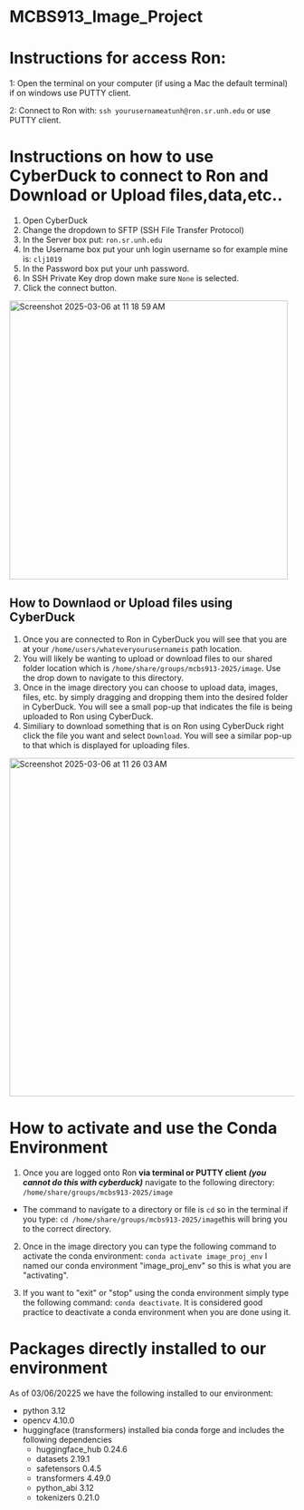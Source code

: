 # MCBS913_Image_Project

# Instructions for access Ron:
1: Open the terminal on your computer (if using a Mac the default terminal) if on windows use PUTTY client.

2: Connect to Ron with: `ssh yourusernameatunh@ron.sr.unh.edu` or use PUTTY client.


# Instructions on how to use CyberDuck to connect to Ron and Download or Upload files,data,etc..
1) Open CyberDuck
2) Change the dropdown to SFTP (SSH File Transfer Protocol)
3) In the Server box put: `ron.sr.unh.edu`
4) In the Username box put your unh login username so for example mine is: `clj1019`
5) In the Password box put your unh password.
6) In SSH Private Key drop down make sure `None` is selected.
7) Click the connect button.
<img width="492" alt="Screenshot 2025-03-06 at 11 18 59 AM" src="https://github.com/user-attachments/assets/2265f794-348a-4bb6-9818-4f7e0a214f4b" />

## How to Downlaod or Upload files using CyberDuck
1) Once you are connected to Ron in CyberDuck you will see that you are at your `/home/users/whateveryourusernameis` path location.
2) You will likely be wanting to upload or download files to our shared folder location which is `/home/share/groups/mcbs913-2025/image`. Use the drop down to navigate to this directory.
3) Once in the image directory you can choose to upload data, images, files, etc. by simply dragging and dropping them into the desired folder in CyberDuck. You will see a small pop-up that indicates the file is being uploaded to Ron using CyberDuck.
4) Similiary to download something that is on Ron using CyberDuck right click the file you want and select `Download`. You will see a similar pop-up to that which is displayed for uploading files.
<img width="597" alt="Screenshot 2025-03-06 at 11 26 03 AM" src="https://github.com/user-attachments/assets/bf1db3f5-dd6d-4eb1-b9db-80b9ec3f6c5f" />



# How to activate and use the Conda Environment
1) Once you are logged onto Ron **via terminal or PUTTY client** ***(you cannot do this with cyberduck)*** navigate to the following directory: `/home/share/groups/mcbs913-2025/image`
- The command to navigate to a directory or file is `cd` so in the terminal if you type: `cd /home/share/groups/mcbs913-2025/image`this will bring you to the correct directory.

2) Once in the image directory you can type the following command to activate the conda environment: `conda activate image_proj_env` I named our conda environment "image_proj_env" so this is what you are "activating".

3) If you want to "exit" or "stop" using the conda environment simply type the following command: `conda deactivate`. It is considered good practice to deactivate a conda environment when you are done using it.

# Packages directly installed to our environment
As of 03/06/20225 we have the following installed to our environment:
- python                    3.12
- opencv                    4.10.0
- huggingface (transformers) installed bia conda forge and includes the following dependencies
  - huggingface_hub         0.24.6
  - datasets                2.19.1
  - safetensors             0.4.5
  - transformers            4.49.0
  - python_abi              3.12            
  - tokenizers              0.21.0 
